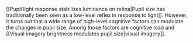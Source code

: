 ---
---

[[Pupil light response stabilizes luminance on retina|Pupil size has traditionally been seen as a low-level reflex in response to light]]. However, it turns out that a wide range of high-level cognitive factors can modulate the changes in pupil size. Among those factors are cognitive load and [[Visual imagery brightness modulates pupil size|visual imagery]].